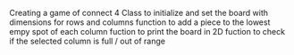 Creating a game of connect 4
Class to initialize and set the board with dimensions for rows and columns
function to add a piece to the lowest empy spot of each column
fuction to print the board in 2D
fuction to check if the selected column is full / out of range
